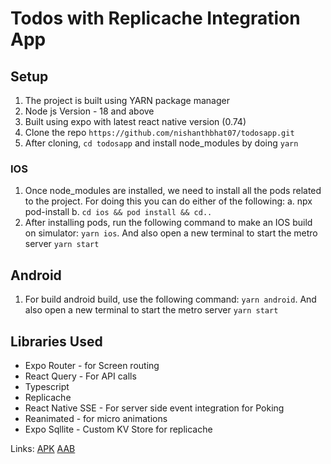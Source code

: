 # Todos with Replicache Integration App



## Setup
1. The project is built using YARN package manager
2. Node js Version - 18 and above
3. Built using expo with latest react native version (0.74)
4. Clone the repo `https://github.com/nishanthbhat07/todosapp.git`
5. After cloning, `cd todosapp` and install node_modules by doing `yarn`

###  IOS
1. Once node_modules are installed, we need to install all the pods related to the project. For doing this you can do either of the following:
	a. npx pod-install
	b. `cd ios && pod install && cd..`
2. After installing pods, run the following command to make an IOS build on simulator: `yarn ios`. And also open a new terminal to start the metro server `yarn start`

## Android
1. For build android build, use the following command: `yarn android`. And also open a new terminal to start the metro server `yarn start`


## Libraries Used
- Expo Router - for Screen routing
- React Query -  For API calls
- Typescript
- Replicache
- React Native SSE - For server side event integration for Poking
- Reanimated - for micro animations
- Expo Sqllite - Custom KV Store for replicache


Links: 
[APK]()
[AAB]()